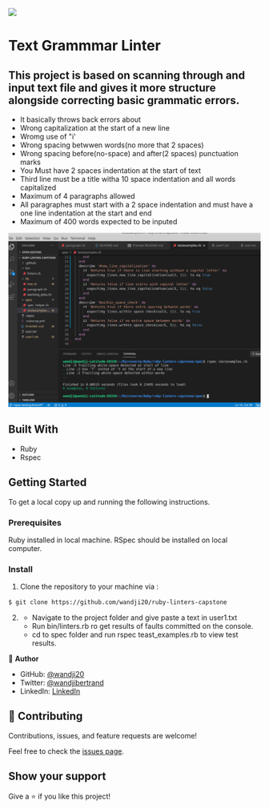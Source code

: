 ![](https://img.shields.io/badge/Microverse-blueviolet)

# Text Grammmar Linter

## This project is based on scanning through and input text file and gives it more structure alongside correcting basic grammatic errors.

- It basically throws back errors about
- Wrong capitalization at the start of a new line
- Wromg use of "i'
- Wrong spacing betwwen words(no more that 2 spaces)
- Wrong spacing before(no-space) and after(2 spaces) punctuation marks
- You Must have 2 spaces indentation at the start of text
- Third line must be a title witha 10 space indentation and all words capitalized
- Maximum of 4 paragraphs allowed
- All paragraphes must start with a 2 space indentation and must have a one line indentation at the start and end
- Maximum of 400 words expected to be inputed

![screenshot](./Screenshot.png)

## Built With

- Ruby
- Rspec

## Getting Started

To get a local copy up and running the following instructions.

### Prerequisites

Ruby installed in local machine.
RSpec should be installed on local computer.

### Install

1. Clone the repository to your machine via :

```sh
$ git clone https://github.com/wandji20/ruby-linters-capstone
```

2. - Navigate to the project folder and give paste a text in user1.txt
   - Run bin/linters.rb ro get results of faults committed on the console.
   - cd to spec folder and run rspec teast_examples.rb to view test results.

👤 **Author**

- GitHub: [@wandji20](https://github.com/wandji20)
- Twitter: [@wandjibertrand](https://twitter.com/wandjibertrand)
- LinkedIn: [LinkedIn](https://www.linkedin.com/in/wandji-bertrand-5232621b2/)

## 🤝 Contributing

Contributions, issues, and feature requests are welcome!

Feel free to check the [issues page](issues/).

## Show your support

Give a ⭐️ if you like this project!
